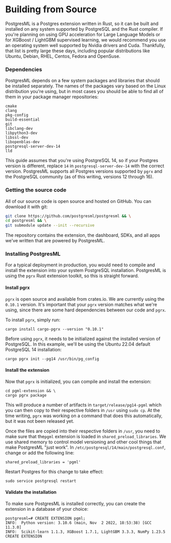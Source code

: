 # Building from Source

PostgresML is a Postgres extension written in Rust, so it can be built and installed on any system supported by PostgreSQL and the Rust compiler. If you're planning on using GPU acceleration for Large Language Models or for XGBoost / LightGBM supervised learning, we would recommend you use an operating system well supported by Nvidia drivers and Cuda. Thankfully, that list is pretty large these days, including popular distributions like Ubuntu, Debian, RHEL, Centos, Fedora and OpenSuse.

### Dependencies

PostgresML depends on a few system packages and libraries that should be installed separately. The names of the packages vary based on the Linux distribution you're using, but in most cases you should be able to find all of them in your package manager repositories:

```
cmake
clang
pkg-config
build-essential
git
libclang-dev
libpython3-dev
libssl-dev
libopenblas-dev
postgresql-server-dev-14
lld
```

This guide assumes that you're using PostgreSQL 14, so if your Postgres version is different, replace `14` in `postgresql-server-dev-14` with the correct version. PostgresML supports all Postgres versions supported by `pgrx` and the PostgreSQL community (as of this writing, versions 12 through 16).

### Getting the source code

All of our source code is open source and hosted on GitHub. You can download it with git:

```bash
git clone https://github.com/postgresml/postgresml && \
cd postgresml && \
git submodule update --init --recursive
```

The repository contains the extension, the dashboard, SDKs, and all apps we've written that are powered by PostgresML.

### Installing PostgresML

For a typical deployment in production, you would need to compile and install the extension into your system PostgreSQL installation. PostgresML is using the `pgrx` Rust extension toolkit, so this is straight forward.

#### Install pgrx

`pgrx` is open source and available from crates.io. We are currently using the `0.10.1` version. It's important that your `pgrx` version matches what we're using, since there are some hard dependencies between our code and `pgrx`.

To install `pgrx`, simply run:

```
cargo install cargo-pgrx --version "0.10.1"
```

Before using `pgrx`, it needs to be initialized against the installed version of PostgreSQL. In this example, we'll be using the Ubuntu 22.04 default PostgreSQL 14 installation:

```
cargo pgrx init --pg14 /usr/bin/pg_config
```

#### Install the extension

Now that `pgrx` is initialized, you can compile and install the extension:

```
cd pgml-extension && \
cargo pgrx package
```

This will produce a number of artifacts in `target/release/pg14-pgml` which you can then copy to their respective folders in `/usr` using `sudo cp`. At the time writing, `pgrx` was working on a command that does this automatically, but it was not been released yet.

Once the files are copied into their respective folders in `/usr`, you need to make sure that the`pgml` extension is loaded in `shared_preload_libraries`. We use shared memory to control model versioning and other cool things that make PostgresML "just work". In `/etc/postgresql/14/main/postgresql.conf`, change or add the following line:

```
shared_preload_libraries = 'pgml'
```

Restart Postgres for this change to take effect:

```
sudo service postgresql restart
```

#### Validate the installation

To make sure PostgresML is installed correctly, you can create the extension in a database of your choice:

```
postgresml=# CREATE EXTENSION pgml;
INFO:  Python version: 3.10.6 (main, Nov  2 2022, 18:53:38) [GCC 11.3.0]
INFO:  Scikit-learn 1.1.3, XGBoost 1.7.1, LightGBM 3.3.3, NumPy 1.23.5
CREATE EXTENSION
```

